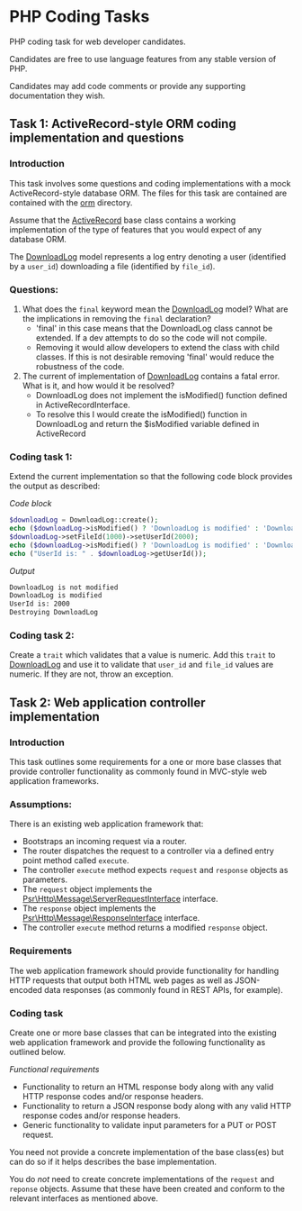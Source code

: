 # PHP Coding Tasks

PHP coding task for web developer candidates.

Candidates are free to use language features from any stable version of PHP.

Candidates may add code comments or provide any supporting documentation they wish.

## Task 1: ActiveRecord-style ORM coding implementation and questions

### Introduction

This task involves some questions and coding implementations with a mock ActiveRecord-style database ORM. The files for this task are contained are contained with the [orm](orm) directory.

Assume that the [ActiveRecord](orm/ActiveRecord.php) base class contains a working implementation of the type of features that you would expect of any database ORM.

The [DownloadLog](orm/DownloadLog.php) model represents a log entry denoting a user (identified by a `user_id`) downloading a file (identified by `file_id`).

### Questions:

1. What does the `final` keyword mean the [DownloadLog](orm/DownloadLog.php) model? What are the implications in removing the `final` declaration?
    - 'final' in this case means that the DownloadLog class cannot be extended. If a dev attempts to do so the code will not compile.
    - Removing it would allow developers to extend the class with child classes. If this is not desirable removing 'final' would reduce the robustness of the code.
2. The current of implementation of [DownloadLog](orm/DownloadLog.php) contains a fatal error. What is it, and how would it be resolved?
    - DownloadLog does not implement the isModified() function defined in ActiveRecordInterface.
    - To resolve this I would create the isModified() function in DownloadLog and return the $isModified variable defined in ActiveRecord

### Coding task 1:

Extend the current implementation so that the following code block provides the output as described:

*Code block*
```php
$downloadLog = DownloadLog::create();
echo ($downloadLog->isModified() ? 'DownloadLog is modified' : 'DownloadLog is not modified');
$downloadLog->setFileId(1000)->setUserId(2000);
echo ($downloadLog->isModified() ? 'DownloadLog is modified' : 'DownloadLog is not modified');
echo ("UserId is: " . $downloadLog->getUserId());
```

*Output*
```bash
DownloadLog is not modified
DownloadLog is modified
UserId is: 2000
Destroying DownloadLog
```

### Coding task 2:

Create a `trait` which validates that a value is numeric. Add this `trait` to [DownloadLog](orm/DownloadLog.php) and use it to validate that `user_id` and `file_id` values are numeric. If they are not, throw an exception.

## Task 2: Web application controller implementation

### Introduction

This task outlines some requirements for a one or more base classes that provide controller functionality as commonly found in MVC-style web application frameworks.

### Assumptions:

There is an existing web application framework that:

* Bootstraps an incoming request via a router.
* The router dispatches the request to a controller via a defined entry point method called `execute`.
* The controller `execute` method expects `request` and `response` objects as parameters.
* The `request` object implements the [Psr\Http\Message\ServerRequestInterface](https://github.com/php-fig/http-message/blob/master/src/ServerRequestInterface.php) interface.
* The `response` object implements the [Psr\Http\Message\ResponseInterface](https://github.com/php-fig/http-message/blob/master/src/ResponseInterface.php) interface.
* The controller `execute` method returns a modified `response` object.

### Requirements

The web application framework should provide functionality for handling HTTP requests that output both HTML web pages as well as JSON-encoded data responses (as commonly found in REST APIs, for example).

### Coding task

Create one or more base classes that can be integrated into the existing web application framework and provide the following functionality as outlined below.

*Functional requirements*

* Functionality to return an HTML response body along with any valid HTTP response codes and/or response headers.
* Functionality to return a JSON response body along with any valid HTTP response codes and/or response headers.
* Generic functionality to validate input parameters for a PUT or POST request.

You need not provide a concrete implementation of the base class(es) but can do so if it helps describes the base implementation.

You do *not* need to create concrete implementations of the `request` and `reponse` objects. Assume that these have been created and conform to the relevant interfaces as mentioned above.
